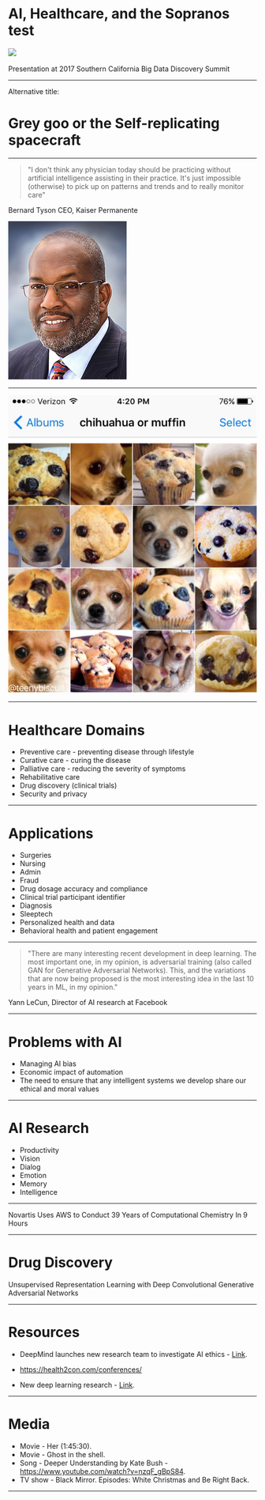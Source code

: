 # AI, Healthcare, and the Sopranos test


![](https://oren.github.io/images/ghost-big.jpg)

Presentation at 2017 Southern California Big Data Discovery Summit

---

Alternative title:

# Grey goo or the Self-replicating spacecraft
 
---

>"I don't think any physician today should be practicing without artificial intelligence assisting in their practice. It's just impossible (otherwise) to pick up on patterns and trends and to really monitor care"

Bernard Tyson
CEO, Kaiser Permanente

![](bernard-tyson.jpg)

---

![chihuahua](chihuahua-muffin.jpg)

---

# Healthcare Domains
* Preventive care - preventing disease through lifestyle
* Curative care - curing the disease
* Palliative care - reducing the severity of symptoms
* Rehabilitative care
* Drug discovery (clinical trials)
* Security and privacy

---

# Applications
* Surgeries
* Nursing
* Admin
* Fraud
* Drug dosage accuracy and compliance
* Clinical trial participant identifier
* Diagnosis
* Sleeptech
* Personalized health and data
* Behavioral health and patient engagement

---


> "There are many interesting recent development in deep learning. The most important one, in my opinion, is adversarial training (also called GAN for Generative Adversarial Networks). This, and the variations that are now being proposed is the most interesting idea in the last 10 years in ML, in my opinion."

Yann LeCun,
Director of AI research at Facebook

---

# Problems with AI
* Managing AI bias
* Economic impact of automation
* The need to ensure that any intelligent systems we develop share our ethical and moral values

---

# AI Research
* Productivity
* Vision
* Dialog
* Emotion
* Memory
* Intelligence

---

Novartis Uses AWS to Conduct 39 Years of Computational Chemistry In 9 Hours

---

# Drug Discovery

Unsupervised Representation Learning with Deep Convolutional Generative Adversarial Networks

---

# Resources

* DeepMind launches new research team to investigate AI ethics - [Link](https://www.theverge.com/2017/10/4/16417978/deepmind-ai-ethics-society-research-group).

* https://health2con.com/conferences/

* New deep learning research - [Link](http://www.metafilter.com/169839/the-most-important-part-of-learning-is-actually-forgetting).

---

# Media

* Movie - Her (1:45:30).
* Movie - Ghost in the shell.
* Song - Deeper Understanding by Kate Bush - https://www.youtube.com/watch?v=nzqF_gBpS84.
* TV show - Black Mirror. Episodes: White Christmas and Be Right Back.

---
